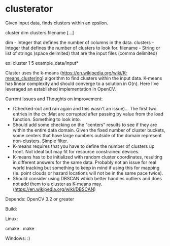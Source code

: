 # clusterator
Given input data, finds clusters within an epsilon.

cluster dim clusters filename [...]

dim - Integer that defines the number of columns in the data.
clusters - Integer that defines the number of clusters to look for.
filename - String or list of strings (space delimited) that are the input files (comma delimited)

ex: cluster 1 5 example_data/input*

Cluster uses the k-means (https://en.wikipedia.org/wiki/K-means_clustering) algorithm to find clusters within the input data.  K-means has linear complexity and should converge to a solution in O(n).  Here I've leveraged an established implementation in OpenCV.

Current Issues and Thoughts on improvement:
* (Checked-out and ran again and this wasn't an issue)... The first two entries in the cv::Mat are corrupted after passing by value from the load function.  Something to look into.
* Should add some checking on the "centers" results to see if they are within the entire data domain.  Given the fixed number of cluster buckets, some centers that have large numbers outside of the domain represent non-clusters.  Simple filter. 
* K-means requires that you have to define the number of clusters up front.  Not ideal but may fit for resource constrained devices.
* K-means has to be initialized with random cluster coordinates, resulting in different answers for the same data. Probably not an issue for real world tracking but something to keep in mind if using this for mapping (ie. point clouds or hazard locations will not be in the same pace twice).
* Should consider using DBSCAN which better handles outliers and does not add them to a cluster as K-means may. (https://en.wikipedia.org/wiki/DBSCAN)

Depends:
OpenCV 3.2 or greater

Build:

Linux:

cmake .
make 

Windows:
:)

